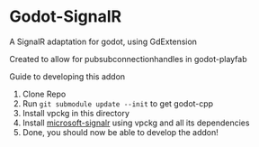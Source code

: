 # Godot-SignalR
A SignalR adaptation for godot, using GdExtension

Created to allow for pubsubconnectionhandles in godot-playfab


Guide to developing this addon
1. Clone Repo
2. Run ```git submodule update --init``` to get godot-cpp
3. Install vpckg in this directory
4. Install [microsoft-signalr](https://github.com/aspnet/SignalR-Client-Cpp/tree/main?tab=readme-ov-file#command-line-build) using vpckg and all its dependencies
5. Done, you should now be able to develop the addon!
